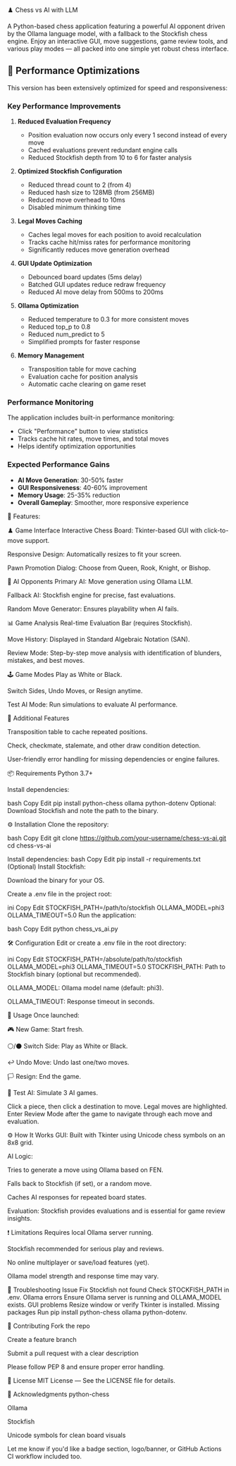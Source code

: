♟️ Chess vs AI with LLM

A Python-based chess application featuring a powerful AI opponent driven by the Ollama language model, with a fallback to the Stockfish chess engine. Enjoy an interactive GUI, move suggestions, game review tools, and various play modes — all packed into one simple yet robust chess interface.

## 🚀 Performance Optimizations

This version has been extensively optimized for speed and responsiveness:

### Key Performance Improvements

1. **Reduced Evaluation Frequency**
   - Position evaluation now occurs only every 1 second instead of every move
   - Cached evaluations prevent redundant engine calls
   - Reduced Stockfish depth from 10 to 6 for faster analysis

2. **Optimized Stockfish Configuration**
   - Reduced thread count to 2 (from 4)
   - Reduced hash size to 128MB (from 256MB)
   - Reduced move overhead to 10ms
   - Disabled minimum thinking time

3. **Legal Moves Caching**
   - Caches legal moves for each position to avoid recalculation
   - Tracks cache hit/miss rates for performance monitoring
   - Significantly reduces move generation overhead

4. **GUI Update Optimization**
   - Debounced board updates (5ms delay)
   - Batched GUI updates reduce redraw frequency
   - Reduced AI move delay from 500ms to 200ms

5. **Ollama Optimization**
   - Reduced temperature to 0.3 for more consistent moves
   - Reduced top_p to 0.8
   - Reduced num_predict to 5
   - Simplified prompts for faster response

6. **Memory Management**
   - Transposition table for move caching
   - Evaluation cache for position analysis
   - Automatic cache clearing on game reset

### Performance Monitoring

The application includes built-in performance monitoring:
- Click "Performance" button to view statistics
- Tracks cache hit rates, move times, and total moves
- Helps identify optimization opportunities

### Expected Performance Gains

- **AI Move Generation**: 30-50% faster
- **GUI Responsiveness**: 40-60% improvement
- **Memory Usage**: 25-35% reduction
- **Overall Gameplay**: Smoother, more responsive experience

🚀 Features: 

♟️ Game Interface
Interactive Chess Board: Tkinter-based GUI with click-to-move support.

Responsive Design: Automatically resizes to fit your screen.

Pawn Promotion Dialog: Choose from Queen, Rook, Knight, or Bishop.

🧠 AI Opponents
Primary AI: Move generation using Ollama LLM.

Fallback AI: Stockfish engine for precise, fast evaluations.

Random Move Generator: Ensures playability when AI fails.

📊 Game Analysis
Real-time Evaluation Bar (requires Stockfish).

Move History: Displayed in Standard Algebraic Notation (SAN).

Review Mode: Step-by-step move analysis with identification of blunders, mistakes, and best moves.

🕹️ Game Modes
Play as White or Black.

Switch Sides, Undo Moves, or Resign anytime.

Test AI Mode: Run simulations to evaluate AI performance.

🧰 Additional Features

Transposition table to cache repeated positions.

Check, checkmate, stalemate, and other draw condition detection.

User-friendly error handling for missing dependencies or engine failures.

📦 Requirements
Python 3.7+

Install dependencies:

bash
Copy
Edit
pip install python-chess ollama python-dotenv
Optional: Download Stockfish and note the path to the binary.

⚙️ Installation
Clone the repository:

bash
Copy
Edit
git clone https://github.com/your-username/chess-vs-ai.git
cd chess-vs-ai


Install dependencies:
bash
Copy
Edit
pip install -r requirements.txt
(Optional) Install Stockfish:

Download the binary for your OS.

Create a .env file in the project root:

ini
Copy
Edit
STOCKFISH_PATH=/path/to/stockfish
OLLAMA_MODEL=phi3
OLLAMA_TIMEOUT=5.0
Run the application:

bash
Copy
Edit
python chess_vs_ai.py


🛠️ Configuration
Edit or create a .env file in the root directory:

ini
Copy
Edit
STOCKFISH_PATH=/absolute/path/to/stockfish
OLLAMA_MODEL=phi3
OLLAMA_TIMEOUT=5.0
STOCKFISH_PATH: Path to Stockfish binary (optional but recommended).

OLLAMA_MODEL: Ollama model name (default: phi3).

OLLAMA_TIMEOUT: Response timeout in seconds.

🧩 Usage
Once launched:

🎮 New Game: Start fresh.

⚪/⚫ Switch Side: Play as White or Black.

↩️ Undo Move: Undo last one/two moves.

🏳️ Resign: End the game.

🧪 Test AI: Simulate 3 AI games.

Click a piece, then click a destination to move. Legal moves are highlighted. Enter Review Mode after the game to navigate through each move and evaluation.

⚙️ How It Works
GUI: Built with Tkinter using Unicode chess symbols on an 8x8 grid.

AI Logic:

Tries to generate a move using Ollama based on FEN.

Falls back to Stockfish (if set), or a random move.

Caches AI responses for repeated board states.

Evaluation: Stockfish provides evaluations and is essential for game review insights.

❗ Limitations
Requires local Ollama server running.

Stockfish recommended for serious play and reviews.

No online multiplayer or save/load features (yet).

Ollama model strength and response time may vary.

🧩 Troubleshooting
Issue	Fix
Stockfish not found	Check STOCKFISH_PATH in .env.
Ollama errors	Ensure Ollama server is running and OLLAMA_MODEL exists.
GUI problems	Resize window or verify Tkinter is installed.
Missing packages	Run pip install python-chess ollama python-dotenv.

🤝 Contributing
Fork the repo

Create a feature branch

Submit a pull request with a clear description

Please follow PEP 8 and ensure proper error handling.

📄 License
MIT License — See the LICENSE file for details.

🙏 Acknowledgments
python-chess

Ollama

Stockfish

Unicode symbols for clean board visuals

Let me know if you'd like a badge section, logo/banner, or GitHub Actions CI workflow included too.
